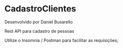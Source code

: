 # CadastroClientes

Desenvolvido por Daniel Busarello

Rest API para cadastro de pessoas

Utilize o Insomnia / Postman para facilitar as requisições;
